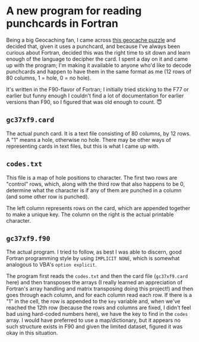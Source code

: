 # A new program for reading punchcards in Fortran
Being a big Geocaching fan, I came across [this geocache puzzle](https://coord.info/GC37XF9) and decided that, given it uses a punchcard, and because I've always been curious about Fortran, decided this was the right time to sit down and learn enough of the language to decipher the card. I spent a day on it and came up with the program; I'm making it available to anyone who'd like to decode punchcards and happen to have them in the same format as me (12 rows of 80 columns, 1 = hole, 0 = no hole).

It's written in the F90-flavor of Fortran; I initially tried sticking to the F77 or earlier but funny enough I couldn't find a lot of documentation for earlier versions than F90, so I figured that was old enough to count.  😇
## `gc37xf9.card`
The actual punch card. It is a text file consisting of 80 columns, by 12 rows. A "1" means a hole, otherwise no hole. There may be other ways of representing cards in text files, but this is what I came up with.
## `codes.txt`
This file is a map of hole positions to character. The first two rows are "control" rows, which, along with the third row that also happens to be 0, determine what the character is if any of them are punched in a column (and some other row is punched).

The left column represents rows on the card, which are appended together to make a unique key. The column on the right is the actual printable character.
## `gc37xf9.f90`
The actual program. I tried to follow, as best I was able to discern, good Fortran programming style by using `IMPLICIT NONE`, which is somewhat analogous to VBA's `option explicit`.

The program first reads the `codes.txt` and then the card file (`gc37xf9.card` here) and then transposes the arrays (I really learned an appreciation of Fortran's array handling and matrix transposing doing this project!) and then goes through each column, and for each column read each row. If there is a "1" in the cell, the row is appended to the `key` variable and, when we've reached the 12th row (because the rows and columns are fixed, I didn't feel bad using hard-coded numbers here), we have the key to find in the `codes` array. I would have preferred to use a map/dictionary, but it appears no such structure exists in F90 and given the limited dataset, figured it was okay in this situation.